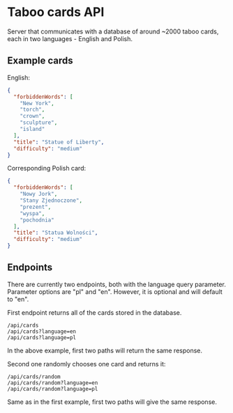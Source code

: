 # Taboo cards API

Server that communicates with a database of around ~2000 taboo cards, each in two languages - English and Polish.

## Example cards

English:

```json
{
  "forbiddenWords": [
    "New York",
    "torch",
    "crown",
    "sculpture",
    "island"
  ],
  "title": "Statue of Liberty",
  "difficulty": "medium"
}
```

Corresponding Polish card:

```json
{
  "forbiddenWords": [
    "Nowy Jork",
    "Stany Zjednoczone",
    "prezent",
    "wyspa",
    "pochodnia"
  ],
  "title": "Statua Wolności",
  "difficulty": "medium"
}
```

## Endpoints

There are currently two endpoints, both with the language query parameter. Parameter options are "pl" and "en". However, it is optional and will default to "en".

First endpoint returns all of the cards stored in the database.

```
/api/cards
/api/cards?language=en
/api/cards?language=pl
```

In the above example, first two paths will return the same response.

Second one randomly chooses one card and returns it:

```
/api/cards/random
/api/cards/random?language=en
/api/cards/random?language=pl
```

Same as in the first example, first two paths will give the same response.
